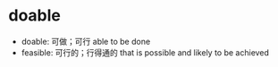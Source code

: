 # doable

- doable: 可做；可行 able to be done
- feasible: 可行的；行得通的 that is possible and likely to be achieved
